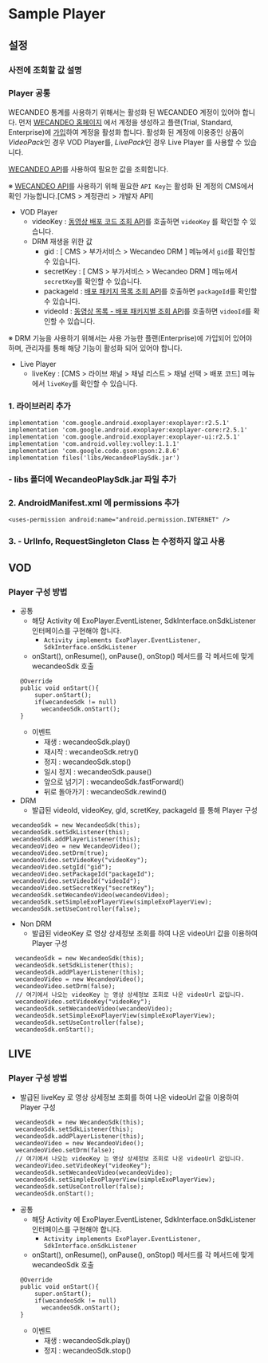 # Sample Player

## **설정**

### 사전에 조회할 값 설명
### Player 공통
WECANDEO 통계를 사용하기 위해서는 활성화 된 WECANDEO 계정이 있어야 합니다.
먼저 [WECANDEO 홈페이지](https://www.wecandeo.com/) 에서 계정을 생성하고 플랜(Trial, Standard, Enterprise)에 [가입](https://www.wecandeo.com/pricing/videopack/edition/)하여 계정을 활성화 합니다.
활성화 된 계정에 이용중인 상품이 *VideoPack*인 경우 VOD Player를, *LivePack*인 경우 Live Player 를 사용할 수 있습니다.

[WECANDEO API](https://support.wecandeo.com/developer/)를 사용하여 필요한 값을 조회합니다.

※ [WECANDEO API](https://support.wecandeo.com/developer/)를 사용하기 위해 필요한 `API Key`는 활성화 된 계정의 CMS에서 확인 가능합니다.[CMS > 계정관리 > 개발자 API]

- VOD Player
  - videoKey : [동영상 배포 코드 조회 API](https://support.wecandeo.com/developer/video-pack-api/videos/video-data/video-pub-code/)를 호출하면 `videoKey` 를 확인할 수 있습니다.
  - DRM 재생을 위한 값
    - gid : [ CMS > 부가서비스 > Wecandeo DRM ] 메뉴에서 `gid`를 확인할 수 있습니다.
    - secretKey : [ CMS > 부가서비스 > Wecandeo DRM ] 메뉴에서 `secretKey`를 확인할 수 있습니다.
    - packageId : [배포 패키지 목록 조회 API](https://support.wecandeo.com/developer/video-pack-api/publish-package/package-list/)를 호출하면 `packageId`를 확인할 수 있습니다.
    - videoId : [동영상 목록 - 배포 패키지별 조회 API](https://support.wecandeo.com/developer/video-pack-api/videos/video-data/video-list-package/)를 호출하면 `videoId`를 확인할 수 있습니다.

※ DRM 기능을 사용하기 위해서는 사용 가능한 플랜(Enterprise)에 가입되어 있어야 하며, 관리자를 통해 해당 기능이 활성화 되어 있어야 합니다.

- Live Player
  - liveKey : [CMS > 라이브 채널 > 채널 리스트 > 채널 선택 > 배포 코드] 메뉴에서 `liveKey`를 확인할 수 있습니다.

### 1. 라이브러리 추가
    implementation 'com.google.android.exoplayer:exoplayer:r2.5.1'
    implementation 'com.google.android.exoplayer:exoplayer-core:r2.5.1'
    implementation 'com.google.android.exoplayer:exoplayer-ui:r2.5.1'
    implementation 'com.android.volley:volley:1.1.1'
    implementation 'com.google.code.gson:gson:2.8.6'
    implementation files('libs/WecandeoPlaySdk.jar')

### - libs 폴더에 WecandeoPlaySdk.jar 파일 추가 

### 2. AndroidManifest.xml 에 permissions 추가
```
<uses-permission android:name="android.permission.INTERNET" />
```

### 3. - UrlInfo, RequestSingleton Class 는 수정하지 않고 사용

## VOD
### Player 구성 방법
- 공통
  - 해당 Activity 에 ExoPlayer.EventListener, SdkInterface.onSdkListener 인터페이스를 구현해야 합니다.
    - ```Activity implements ExoPlayer.EventListener, SdkInterface.onSdkListener```
  - onStart(), onResume(), onPause(), onStop() 메서드를 각 메서드에 맞게 wecandeoSdk 호출
  ```
  @Override
  public void onStart(){
      super.onStart();
      if(wecandeoSdk != null)
        wecandeoSdk.onStart();
  }
  ``` 
  - 이벤트
    - 재생 : wecandeoSdk.play()
    - 재시작 : wecandeoSdk.retry()
    - 정지 : wecandeoSdk.stop()
    - 일시 정지 : wecandeoSdk.pause()
    - 앞으로 넘기기 : wecandeoSdk.fastForward()
    - 뒤로 돌아가기 : wecandeoSdk.rewind()
- DRM
  - 발급된 videoId, videoKey, gId, scretKey, packageId 를 통해 Player 구성
 ```
  wecandeoSdk = new WecandeoSdk(this);
  wecandeoSdk.setSdkListener(this);
  wecandeoSdk.addPlayerListener(this);
  wecandeoVideo = new WecandeoVideo();
  wecandeoVideo.setDrm(true);
  wecandeoVideo.setVideoKey("videoKey");
  wecandeoVideo.setgId("gid");
  wecandeoVideo.setPackageId("packageId");
  wecandeoVideo.setVideoId("videoId");
  wecandeoVideo.setSecretKey("secretKey");
  wecandeoSdk.setWecandeoVideo(wecandeoVideo);
  wecandeoSdk.setSimpleExoPlayerView(simpleExoPlayerView);
  wecandeoSdk.setUseController(false);
 ```
- Non DRM
  - 발급된 videoKey 로 영상 상세정보 조회를 하여 나온 videoUrl 값을 이용하여 Player 구성
```
  wecandeoSdk = new WecandeoSdk(this);
  wecandeoSdk.setSdkListener(this);
  wecandeoSdk.addPlayerListener(this);
  wecandeoVideo = new WecandeoVideo();
  wecandeoVideo.setDrm(false);
  // 여기에서 나오는 videoKey 는 영상 상세정보 조회로 나온 videoUrl 값입니다.
  wecandeoVideo.setVideoKey("videoKey");
  wecandeoSdk.setWecandeoVideo(wecandeoVideo);
  wecandeoSdk.setSimpleExoPlayerView(simpleExoPlayerView);
  wecandeoSdk.setUseController(false);
  wecandeoSdk.onStart();
```

## LIVE
### Player 구성 방법
- 발급된 liveKey 로 영상 상세정보 조회를 하여 나온 videoUrl 값을 이용하여 Player 구성
```
  wecandeoSdk = new WecandeoSdk(this);
  wecandeoSdk.setSdkListener(this);
  wecandeoSdk.addPlayerListener(this);
  wecandeoVideo = new WecandeoVideo();
  wecandeoVideo.setDrm(false);
  // 여기에서 나오는 videoKey 는 영상 상세정보 조회로 나온 videoUrl 값입니다.
  wecandeoVideo.setVideoKey("videoKey");
  wecandeoSdk.setWecandeoVideo(wecandeoVideo);
  wecandeoSdk.setSimpleExoPlayerView(simpleExoPlayerView);
  wecandeoSdk.setUseController(false);
  wecandeoSdk.onStart();
```
- 공통
  - 해당 Activity 에 ExoPlayer.EventListener, SdkInterface.onSdkListener 인터페이스를 구현해야 합니다.
    - ```Activity implements ExoPlayer.EventListener, SdkInterface.onSdkListener```
  - onStart(), onResume(), onPause(), onStop() 메서드를 각 메서드에 맞게 wecandeoSdk 호출
  ```
  @Override
  public void onStart(){
      super.onStart();
      if(wecandeoSdk != null)
        wecandeoSdk.onStart();
  }
  ``` 
  - 이벤트
    - 재생 : wecandeoSdk.play()
    - 정지 : wecandeoSdk.stop()